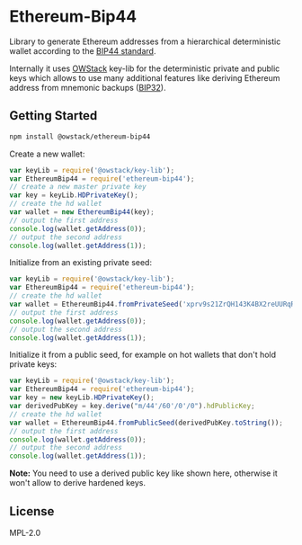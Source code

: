 Ethereum-Bip44
==============

Library to generate Ethereum addresses from a hierarchical deterministic wallet according to the [BIP44 standard](https://github.com/bitcoin/bips/blob/master/bip-0044.mediawiki).

Internally it uses [OWStack](https://owstack.org/) key-lib for the deterministic private and public keys which allows to use many additional features like deriving Ethereum address from mnemonic backups ([BIP32](https://github.com/bitcoin/bips/blob/master/bip-0039.mediawiki)).

## Getting Started

```bash
npm install @owstack/ethereum-bip44
```

Create a new wallet:
```js
var keyLib = require('@owstack/key-lib');
var EthereumBip44 = require('ethereum-bip44');
// create a new master private key
var key = keyLib.HDPrivateKey();
// create the hd wallet
var wallet = new EthereumBip44(key);
// output the first address
console.log(wallet.getAddress(0));
// output the second address
console.log(wallet.getAddress(1));
```

Initialize from an existing private seed:
```js
var keyLib = require('@owstack/key-lib');
var EthereumBip44 = require('ethereum-bip44');
// create the hd wallet
var wallet = EthereumBip44.fromPrivateSeed('xprv9s21ZrQH143K4BX2reUURqR54XkNhbNkFhEiRQqFkzu5z7T1dp9eMGozFTgKVu5Bs6R8Wd8BuhcJ3rj3LvzJvkc9uBc5xdhstRfJgcTLsjk');
// output the first address
console.log(wallet.getAddress(0));
// output the second address
console.log(wallet.getAddress(1));
```

Initialize it from a public seed, for example on hot wallets that don't hold private keys:
```js
var keyLib = require('@owstack/key-lib');
var EthereumBip44 = require('ethereum-bip44');
var key = new keyLib.HDPrivateKey();
var derivedPubKey = key.derive("m/44'/60'/0'/0").hdPublicKey;
// create the hd wallet
var wallet = EthereumBip44.fromPublicSeed(derivedPubKey.toString());
// output the first address
console.log(wallet.getAddress(0));
// output the second address
console.log(wallet.getAddress(1));
```

**Note:** You need to use a derived public key like shown here, otherwise it won't allow to derive hardened keys.

## License

MPL-2.0
